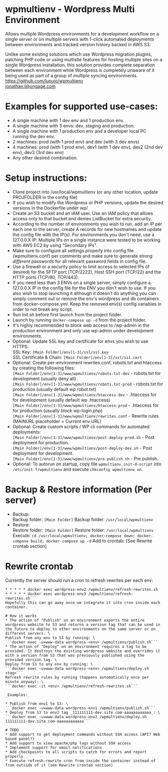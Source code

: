 # wpmultienv - Wordpress Multi Environment
Allows multiple Wordpress environments for a development workflow on a single server or on multiple servers with 1-click automated deployments between environments and tracked version history backed in AWS S3.

Unlike some existing solutions which use Wordpress migration plugins, patching PHP code or using multisite features for hosting multiple sites on a single Wordpress installation, this solution provides complete separation between each environment while Wordpress is completely unaware of it being used as part of a group of multiple syncing environments.
https://github.com/lupujo/wpmultienv \
jonathan.l@ongage.com

# Examples for supported use-cases:
* A single machine with 1 dev env and 1 production env.
* A single machine with 3 envs: dev, staging and production.
* A single machine with 1 production env and a developer local PC running the dev env.
* 2 machines: prod (with 1 prod env) and dev (with 3 dev envs)
* 4 machines: prod (with 1 prod env), dev1 (with 1 dev env), dev2 (2nd dev env), dev3 (3rd dev env)
* Any other desired combination.

# Setup instructions:
* Clone project into /usr/local/wpmultienv (or any other location, update PROJFOLDER in the config file)
* If you wish to modify the Wordpress or PHP versions, update the desired versions in the Dockerfile under wp/
* Create an S3 bucket and an IAM user. Use an IAM policy that allows access only to that bucket and denies ListBucket for extra security.
* According to the number of environments you wish to run, add an IP per each one to the server, create A records for new hostnames and update the config file with the IP(s). For environments you don't need, use a 127.0.0.X IP. Multiple IPs on a single instance were tested to be working with AWS EC2 by using "Secondary IPs". 
* Make sure to configure all settings properly into config file (wpmultienv.conf) per comments and make sure to generate strong *different* passwords for all relevant password fields in config file.
* Use a firewall or a security policy to limit access to selected IPs (if desired) for the SFTP port (TCP/2222), Host SSH port (TCP/22) and the HTTP ports (TCP/80, TCP/443).
* If you need less than 3 ENVs on a single server, simply configure a 127.0.0.X IP in the config file for the ENV you don't wish to use. If you also wish to stop launching it although it doesn't do anything you can simply comment out or remove the env's wordpress and db containers from docker-compose.yml. Keep the removed env(s) config variables in order to not break any script.
* Run init.sh before first launch from the project folder.
* Launch by running ```docker-compose up -d``` from the project folder.
* It's highly recommended to block web access to /wp-admin in the production environment and only use wp-admin under development environments.
* Optional: Update SSL key and certificate for envs you wish to use HTTPS: \
SSL Key: ```[Main Folder]/env[1-3]/ssl/ssl.key``` \
SSL Certificate & Chain: ```[Main Folder]/env[1-3]/ssl/ssl.cert```
* Optional: Create per-environment rewrites.conf, robots.txt and htaccess by creating the following files: \
```[Main Folder]/env[1-3]/www/wpmultienv/robots.txt-dev``` - robots.txt for development (usually deny all) \
```[Main Folder]/env[1-3]/www/wpmultienv/robots.txt-prod``` - robots.txt for production (usually default wp robot.txt) \
```[Main Folder]/env[1-3]/www/wpmultienv/htaccess-dev``` - .htaccess for for development (usually default wp .htaccess) \
```[Main Folder]/env[1-3]/www/wpmultienv/htaccess-prod``` - .htaccess for for production (usually block wp-login.php) \
```[Main Folder]/env[1-3]/www/wpmultienv/rewrites.conf``` - Rewrite rules (MAINURL placeholder = Current env URL)
* Optional: Create custom scripts / WP cli commands for automated deployments: \
```[Main Folder]/env[1-3]/www/wpmultienv/post-deploy-prod.sh``` - Post deployment for production. \
```[Main Folder]/env[1-3]/www/wpmultienv/post-deploy-dev.sh``` - Post deployment for development. \
```[Main Folder]/env[1-3]/www/wpmultienv/pre-publish.sh``` - Pre publish.
* Optional: To autorun on startup, copy file ```wpmultienv.init-d-script``` into ```/etc/init.f/wpmultienv``` and execute ```chkconfig wpmultienv on```.

# Backup & Restore information (Per server)
* Backup: \
Backup folder: ```[Main Folder]```
Backup folder: ```/usr/local/wpmultienv```
* Restore: \
Restore folder: ```[Main Folder]```
Restore folder: ```/usr/local/wpmultienv```
Execute: ```cd /usr/local/wpmultienv; docker-compose down; docker-compose build; docker-compose up -d```
Add to crontab: [See Rewrite crontab section]

# Rewrite crontab
Currently the server should run a cron to refresh rewrites per each env:
```* * * * * docker exec wordpress-env1 /wpmultienv/refresh-rewrites.sh
* * * * * docker exec wordpress-env2 /wpmultienv/refresh-rewrites.sh
* * * * * docker exec wordpress-env3 /wpmultienv/refresh-rewrites.sh```
Hopefully this can go away once we integrate it into cron inside each container.

# How it works
* The action of "Publish" on an environment exports the entire wordpress website to S3 and returns a version tag that can be used in the future to deploy to other environments on the same server or on different servers. \
Publish from any env to S3 by running: \
```docker exec -u=www-data wordpress-<env> /wpmultienv/publish.sh```
* The action of "Deploy" on an environment requires a tag to be provided. It destroys the existing wordpress website and overrides it with a version from S3 that was previously published using the provided version tag. \
Deploy from S3 to any env by running: \
```docker exec -u=www-data wordpress-<env> /wpmultienv/deploy.sh <tag>```
Refresh rewrite rules by running (happens automatically once per minute anyway): \
```docker exec -it <env> /wpmultienv/refresh-rewrites.sh```

_Examples:_

* Publish from env1 to S3: \
```docker exec -u=www-data wordpress-env1 /wpmultienv/publish.sh```
* Deploy from S3 to env2 tag _111111111-dev.site.com-aaaaaaaaaaaa_: \
```docker exec -u=www-data wordpress-env2 /wpmultienv/deploy.sh 111111111-dev.site.com-aaaaaaaaaaaa```

# TODO
* Add support to get deployment commands without SSH access (API? Web based panel?)
* Add support to view apache/php logs without SSH access
* Implement support for email notifications
* Add checkpoints to all scripts to catch for errors and report properly
* Execute refresh-rewrite cron from inside the container instead of from outside of it (see Rewrite crontab section)
